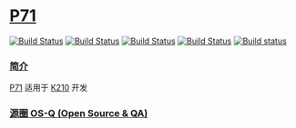 ﻿# [P71](https://github.com/OS-Q/P71)

[![Build Status](https://github.com/OS-Q/P71/workflows/PIO/badge.svg)](https://github.com/OS-Q/P71/actions/workflows/PIO.yml)
[![Build Status](https://circleci.com/gh/OS-Q/P71.svg?style=svg)](https://circleci.com/gh/OS-Q/P71)
[![Build Status](https://travis-ci.com/OS-Q/P71.svg?branch=master)](https://travis-ci.com/OS-Q/P71)
[![Build Status](https://cloud.drone.io/api/badges/OS-Q/P71/status.svg)](https://cloud.drone.io/OS-Q/P71)
[![Build status](https://ci.appveyor.com/api/projects/status/1aabe5q9ea8sjptj?svg=true)](https://ci.appveyor.com/project/Qitas/p71)

### [简介](https://github.com/OS-Q/P71/wiki)

[P71](https://github.com/OS-Q/P71) 适用于 [K210](https://www.st.com/zh/microcontrollers-microprocessors/stm8s-series.html) 开发

### [源圈 OS-Q (Open Source & QA) ](http://www.OS-Q.com)

